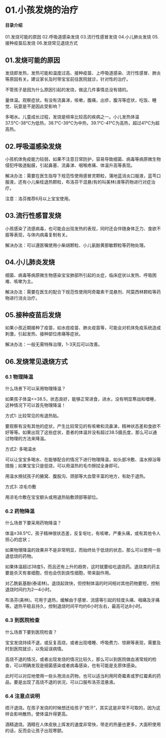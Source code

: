 # 01.小孩发烧的治疗
#### 目录介绍
01.发烧可能的原因
02.呼吸道感染发烧
03.流行性感冒发烧
04.小儿肺炎发烧
05.接种疫苗后发烧
06.发烧常见退烧方式


## 01.发烧可能的原因

发烧即发热，发热可能和温度过高、接种疫苗、上呼吸道感染、流行性感冒、肺炎等原因有关。建议家长及时带宝宝前往医院就诊，针对性的治疗。

不管孩子是因为什么原因引起的发烧，做这几件事情总没有错的。

量体温。观察症状。有没有流鼻涕，咳嗽，腹痛，出疹，腹泻等症状，吃饭、睡觉、玩耍是不是因此受影响？

多喝水。儿童成长过程，发烧是频率比较高的疾病之一。小儿发热体温37.5℃-38℃为低热，38.1℃-39℃为中热，39.1℃-41℃为高热，超过41℃为超高热。

## 02.呼吸道感染发烧

小孩机体免疫能力较弱，如果不注意日常防护，容易导致细菌、病毒等病原微生物侵犯呼吸道黏膜，引起鼻塞、流鼻涕、咽喉疼痛、体温升高等表现。

解决办法：需要在医生指导下规范性使用感冒灵颗粒，蒲地蓝消炎口服液，蓝芩口服液，还有小儿柴桂退热颗粒，布洛芬干混悬(有的叫美林)液等药物进行对症治疗。

注意：洛芬推荐6月以上宝宝使用。

## 03.流行性感冒发烧

小孩感染了流感病毒，也可能会出现发热的表现，同时还会伴随身体乏力、食欲不振等表现，与体内病毒复制有关。

解决办法：可以遵医嘱使用小柴胡颗粒、小儿氨酚黄那敏颗粒等药物处理。

## 04.小儿肺炎发烧

细菌、病毒等病原微生物感染宝宝肺部所引起的炎症，临床症状以发热、呼吸困难、咳嗽为主。

解决办法：需要在医生的配合下规范性使用阿奇霉素干混悬剂、阿莫西林颗粒等药物进行消炎治疗。

## 05.接种疫苗后发烧

如果小孩近期接种了疫苗，如水痘疫苗、肺炎疫苗等，可能会对机体免疫系统造成刺激，引起发热、接种部位疼痛等症状。

解决办法：一般无需特殊治理，1-3天后可以改善。

## 06.发烧常见退烧方式
### 6.1 物理降温

什么场景下可以采用物理降温？

如果孩子体温<=38.5，状态良好，能够正常进食，进水，没有明显寒战和嗜睡，这种情况下可以首先物理降温！

方式1: 比较常见的有退热贴。

要观察有没有其他的症状，产生比较常见的有咳嗽和流鼻涕，精神状态差和食欲不好等等。如果出现了这些症状，患者的体温并没有超过38.5摄氏度，那么可以通过物理的方法来降温。

方式2: 多喝温水

可以让宝宝多喝水、在能够配合的情况下进行物理降温，如头部冷敷、温水擦浴等措施；如果宝宝只是低烧，可以用温热的毛巾擦拭全身即可。

用温水擦拭孩子的腋窝、腹股沟、颈部等大血管丰富的地方，有助于退热。

方式3: 凉毛巾敷

用凉毛巾敷在宝宝额头或用退热贴敷颈部等部位。

### 6.2 药物降温

什么场景下要采用药物降温？

体温≥38.5℃，孩子精神很状态差，反复呕吐，有咳嗽，严重头痛，或有其他令人担心的症状；

如果物理降温的效果并不是非常明显，而始终处于低烧的状态，那么可以使用一些退低烧的药物。

如果体温超过38度5，而且还有上升的趋势，这时就要给吃退烧药。退烧类的药主要是杀灭有害细胞，但也会伤到良性细胞，带来副作用。

对乙酰氨基酚(泰诺林)。退烧起效快，但控制体温的时间相对其他药物要短，控制退烧时间约为2—4小时。

布洛芬(美林)。可用于退热，缓解由于感冒、流感等引起的轻度头痛、咽痛及牙痛等。退热平稳且持久，控制退烧时间平均约6小时左右，最高可达8小时。

### 6.3 到医院检查

什么场景下要到医院检查？

宝宝发烧持续不退，或反复高烧，或者出现嗜睡、呼吸费力、惊厥等表现，需要及时到医院就诊，以免延误病情。

高烧不退的情况，或者出现发烧的情况比较久，那么可以到医院做血液常规的检查，可以明确发现是细菌感染或者病毒感染，也有可能是支原体感染。

此时可以对应地使用一些头孢消炎药物，也可以适当利用阿奇霉素或罗红霉素的药品，要是出现了高烧不退的状况，可以口服布洛芬混悬液。

### 6.4 注意点说明

捂汗退烧。在孩子发烧的时候想还给孩子“捂汗”，其实这是非常不可取的，因为这样会影响散热，使体温升得更高。

酒精退烧。酒精在人体皮肤上挥发的速度非常快，带走的热量也更多，大面积使用的话，反而会让孩子出现寒颤。




